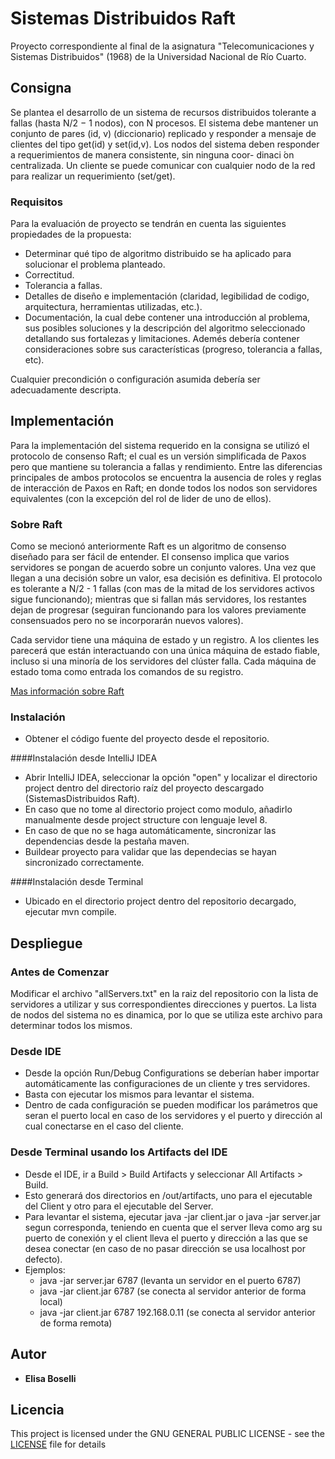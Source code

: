 # Sistemas Distribuidos Raft

Proyecto correspondiente al final de la asignatura "Telecomunicaciones y Sistemas Distribuidos" (1968) de la Universidad Nacional de Río Cuarto.

## Consigna

Se plantea el desarrollo de un sistema de recursos distribuidos tolerante a fallas (hasta N/2 − 1 nodos), con N procesos.
El sistema debe mantener un conjunto de pares (id, v) (diccionario) replicado y responder a mensaje de clientes del tipo get(id) y set(id,v).
Los nodos del sistema deben responder a requerimientos de manera consistente, sin ninguna coor- dinaci ́on centralizada.
Un cliente se puede comunicar con cualquier nodo de la red para realizar un requerimiento (set/get).

### Requisitos

Para la evaluación de proyecto se tendrán en cuenta las siguientes propiedades de la propuesta:

* Determinar qué tipo de algoritmo distribuido se ha aplicado para solucionar el problema planteado.
* Correctitud.
* Tolerancia a fallas.
* Detalles de diseño e implementación (claridad, legibilidad de codigo, arquitectura, herramientas utilizadas, etc.).
* Documentación, la cual debe contener una introducción al problema, sus posibles soluciones y la descripción del algoritmo seleccionado detallando sus fortalezas y limitaciones. Ademés debería contener consideraciones sobre sus características (progreso, tolerancia a fallas, etc).

Cualquier precondición o configuración asumida debería ser adecuadamente descripta.

## Implementación
Para la implementación del sistema requerido en la consigna se utilizó el protocolo de consenso Raft; el cual es un versión simplificada de Paxos pero que mantiene su tolerancia a fallas y rendimiento. Entre las diferencias principales de ambos protocolos se encuentra la ausencia de roles y reglas de interacción de Paxos en Raft; en donde todos los nodos son servidores equivalentes (con la excepción del rol de lider de uno de ellos). 

### Sobre Raft
Como se mecionó anteriormente Raft es un algoritmo de consenso diseñado para ser fácil de entender. El consenso implica que varios servidores se pongan de acuerdo sobre un conjunto valores. Una vez que llegan a una decisión sobre un valor, esa decisión es definitiva. El protocolo es tolerante a N/2 - 1 fallas (con mas de la mitad de los servidores activos sigue funcionando); mientras que si  fallan más servidores, los restantes dejan de progresar (seguiran funcionando para los valores previamente consensuados pero no se incorporarán nuevos valores).

Cada servidor tiene una máquina de estado y un registro. A los clientes les parecerá que están interactuando con una única máquina de estado fiable, incluso si una minoría de los servidores del clúster falla. Cada máquina de estado toma como entrada los comandos de su registro. 

[Mas información sobre Raft](https://raft.github.io/raft.pdf)




### Instalación
* Obtener el código fuente del proyecto desde el repositorio.

####Instalación desde IntelliJ IDEA
* Abrir IntelliJ IDEA, seleccionar la opción "open" y localizar el directorio project dentro del directorio raíz del proyecto descargado (SistemasDistribuidos Raft).
* En caso que no tome al directorio project como modulo, añadirlo manualmente desde project structure con lenguaje level 8.
* En caso de que no se haga automáticamente, sincronizar las dependencias desde la pestaña maven.
* Buildear proyecto para validar que las dependecias se hayan sincronizado correctamente.

####Instalación desde Terminal
* Ubicado en el directorio project dentro del repositorio decargado, ejecutar mvn compile.

## Despliegue
### Antes de Comenzar
Modificar el archivo "allServers.txt" en la raiz del repositorio con la lista de servidores a utilizar y sus correspondientes direcciones y puertos.
La lista de nodos del sistema no es dinamica, por lo que se utiliza este archivo para determinar todos los mismos.

### Desde IDE
* Desde la opción Run/Debug Configurations se deberían haber importar automáticamente las configuraciones de un cliente y tres servidores.
* Basta con ejecutar los mismos para levantar el sistema.
* Dentro de cada configuración se pueden modificar los parámetros que seran el puerto local en caso de los servidores y el puerto y dirección al cual conectarse en el caso del cliente.

### Desde Terminal usando los Artifacts del IDE
* Desde el IDE, ir a Build > Build Artifacts y seleccionar All Artifacts > Build.
* Esto generará dos directorios en /out/artifacts, uno para el ejecutable del Client y otro para el ejecutable del Server.
* Para levantar el sistema, ejecutar java -jar client.jar o java -jar server.jar segun corresponda, teniendo en cuenta que el server lleva como arg su puerto de conexión y el client lleva el puerto y dirección a las que se desea conectar (en caso de no pasar dirección se usa localhost por defecto).
* Ejemplos:
  * java -jar server.jar 6787 (levanta un servidor en el puerto 6787)
  * java -jar client.jar 6787 (se conecta al servidor anterior de forma local)
  * java -jar client.jar 6787 192.168.0.11 (se conecta al servidor anterior de forma remota)

## Autor
* **Elisa Boselli** 

## Licencia
This project is licensed under the GNU GENERAL PUBLIC LICENSE - see the [LICENSE](LICENSE) file for details
